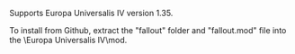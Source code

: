 Supports Europa Universalis IV version 1.35.

To install from Github, extract the "fallout" folder and "fallout.mod" file into the \Europa Universalis IV\mod\.
